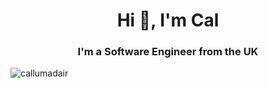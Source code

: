 <h1 align="center">Hi 👋, I'm Cal</h1>
<h3 align="center">I'm a Software Engineer from the UK</h3>

<img align="center" src="https://github-readme-stats.vercel.app/api/top-langs?username=callumadair&show_icons=true&locale=en&layout=compact" alt="callumadair" />
